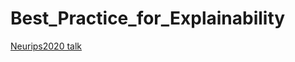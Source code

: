# Best_Practice_for_Explainability
[Neurips2020 talk](https://explainml-tutorial.github.io/neurips20)
